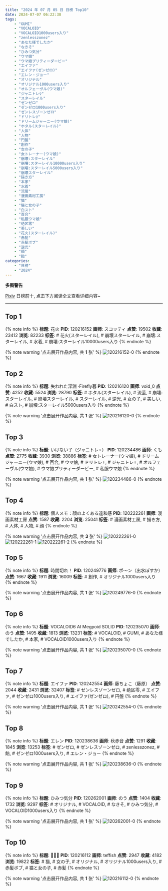 ```yaml
---
title: "2024 年 07 月 05 日 日榜 Top10"
date: 2024-07-07 06:22:38
tags:
    - "GUMI"
    - "VOCALOID"
    - "VOCALOID1000users入り"
    - "zenlesszonez"
    - "あなた様でしたか"
    - "なきそ"
    - "ひみつ気分"
    - "ウマ娘"
    - "ウマ娘プリティーダービー"
    - "エイファ"
    - "エイファ(ゼンゼロ)"
    - "エレン・ジョー"
    - "オリジナル"
    - "オリジナル1000users入り"
    - "オルフェーヴル(ウマ娘)"
    - "ジャニトレ♀"
    - "スターレイル"
    - "ゼンゼロ"
    - "ゼンゼロ1000users入り"
    - "ゼンレスゾーンゼロ"
    - "ドリトレ♀"
    - "ドリームジャーニー(ウマ娘)"
    - "ホタル(スターレイル)"
    - "人体"
    - "人物"
    - "円盤"
    - "創作"
    - "女の子"
    - "女トレーナー(ウマ娘)"
    - "崩壊:スターレイル"
    - "崩壊:スターレイル10000users入り"
    - "崩壊:スターレイル5000users入り"
    - "崩壊スターレイル"
    - "描き方"
    - "本家"
    - "水着"
    - "流萤"
    - "漫画素材工房"
    - "猫"
    - "猫と女の子"
    - "白スト"
    - "百合"
    - "私服ウマ娘"
    - "绝区零"
    - "美しい"
    - "花火(スターレイル)"
    - "赤髪"
    - "赤髪ボブ"
    - "逆光"
    - "顔"
    - "飴"
categories:
    - "日榜"
    - "2024"
---
```


<i class="fa fa-triangle-exclamation"></i>**多图警告**<i class="fa fa-triangle-exclamation"></i>

[Pixiv](https://www.pixiv.net/) 日榜前十, 点击下方阅读全文查看详细内容~

<!-- more -->

---

## Top 1

{% note info %}
**标题**: 花火
**PID**: 120216152 **画师**: スコッティ
**点赞**: 19502 **收藏**: 23412 **浏览**: 82233
**标签**: # 花火(スターレイル), # 崩壊スターレイル, # 崩壊:スターレイル, # 水着, # 崩壊:スターレイル10000users入り
{% endnote %}

{% note warning '点击展开作品内容, 共 **1** 张' %}
![120216152-0](https://i.pixiv.re/img-original/img/2024/07/04/00/00/25/120216152_p0.jpg)
{% endnote %}

## Top 2

{% note info %}
**标题**: 失われた深淵 ·Firefly暮
**PID**: 120216120 **画师**: void_0
**点赞**: 4252 **收藏**: 5524 **浏览**: 28790
**标签**: # ホタル(スターレイル), # 流萤, # 崩壊:スターレイル, # 崩壊スターレイル, # スターレイル, # 逆光, # 女の子, # 美しい, # 白スト, # 崩壊:スターレイル5000users入り
{% endnote %}

{% note warning '点击展开作品内容, 共 **1** 张' %}
![120216120-0](https://i.pixiv.re/img-original/img/2024/07/04/00/00/20/120216120_p0.jpg)
{% endnote %}

## Top 3

{% note info %}
**标题**: いけない子（ジャニトレ♀）
**PID**: 120234486 **画师**: くも
**点赞**: 2775 **收藏**: 3930 **浏览**: 38886
**标签**: # 女トレーナー(ウマ娘), # ドリームジャーニー(ウマ娘), # 百合, # ウマ娘, # ドリトレ♀, # ジャニトレ♀, # オルフェーヴル(ウマ娘), # ウマ娘プリティーダービー, # 私服ウマ娘
{% endnote %}

{% note warning '点击展开作品内容, 共 **1** 张' %}
![120234486-0](https://i.pixiv.re/img-original/img/2024/07/04/19/34/18/120234486_p0.jpg)
{% endnote %}

## Top 4

{% note info %}
**标题**: 個人メモ：顔のよくある違和感
**PID**: 120222261 **画师**: 漫画素材工房
**点赞**: 1587 **收藏**: 2204 **浏览**: 25041
**标签**: # 漫画素材工房, # 描き方, # 人体, # 人物, # 顔
{% endnote %}

{% note warning '点击展开作品内容, 共 **3** 张' %}
![120222261-0](https://i.pixiv.re/img-original/img/2024/07/04/06/00/10/120222261_p0.jpg)
![120222261-1](https://i.pixiv.re/img-original/img/2024/07/04/06/00/10/120222261_p1.jpg)
![120222261-2](https://i.pixiv.re/img-original/img/2024/07/04/06/00/10/120222261_p2.jpg)
{% endnote %}

## Top 5

{% note info %}
**标题**: 時間切れ！
**PID**: 120249776 **画师**: ポ～ン（出水ぽすか）
**点赞**: 1667 **收藏**: 1911 **浏览**: 16009
**标签**: # 創作, # オリジナル1000users入り
{% endnote %}

{% note warning '点击展开作品内容, 共 **1** 张' %}
![120249776-0](https://i.pixiv.re/img-original/img/2024/07/05/07/30/01/120249776_p0.jpg)
{% endnote %}

## Top 6

{% note info %}
**标题**: VOCALOID6 AI Megpoid SOLID
**PID**: 120235070 **画师**: のう
**点赞**: 1495 **收藏**: 1813 **浏览**: 13231
**标签**: # VOCALOID, # GUMI, # あなた様でしたか, # 本家, # VOCALOID1000users入り
{% endnote %}

{% note warning '点击展开作品内容, 共 **1** 张' %}
![120235070-0](https://i.pixiv.re/img-original/img/2024/07/04/20/00/07/120235070_p0.jpg)
{% endnote %}

## Top 7

{% note info %}
**标题**: エイファ
**PID**: 120242554 **画师**: 藤ちょこ（藤原）
**点赞**: 2044 **收藏**: 2431 **浏览**: 32407
**标签**: # ゼンレスゾーンゼロ, # 绝区零, # エイファ, # ゼンゼロ1000users入り, # エイファ(ゼンゼロ), # 円盤
{% endnote %}

{% note warning '点击展开作品内容, 共 **1** 张' %}
![120242554-0](https://i.pixiv.re/img-original/img/2024/07/05/00/00/04/120242554_p0.png)
{% endnote %}

## Top 8

{% note info %}
**标题**: エレン
**PID**: 120238636 **画师**: 秋赤音
**点赞**: 1291 **收藏**: 1845 **浏览**: 13253
**标签**: # ゼンゼロ, # ゼンレスゾーンゼロ, # zenlesszonez, # 飴, # ゼンゼロ1000users入り, # エレン・ジョー
{% endnote %}

{% note warning '点击展开作品内容, 共 **1** 张' %}
![120238636-0](https://i.pixiv.re/img-original/img/2024/07/04/21/55/22/120238636_p0.png)
{% endnote %}

## Top 9

{% note info %}
**标题**: ひみつ気分
**PID**: 120262001 **画师**: のう
**点赞**: 1404 **收藏**: 1732 **浏览**: 9297
**标签**: # オリジナル, # VOCALOID, # なきそ, # ひみつ気分, # VOCALOID1000users入り
{% endnote %}

{% note warning '点击展开作品内容, 共 **1** 张' %}
![120262001-0](https://i.pixiv.re/img-original/img/2024/07/05/20/00/07/120262001_p0.jpg)
{% endnote %}

## Top 10

{% note info %}
**标题**: 🐾❌🐾
**PID**: 120216112 **画师**: teffish
**点赞**: 2947 **收藏**: 4182 **浏览**: 19822
**标签**: # 猫, # 女の子, # オリジナル, # オリジナル1000users入り, # 赤髪ボブ, # 猫と女の子, # 赤髪
{% endnote %}

{% note warning '点击展开作品内容, 共 **1** 张' %}
![120216112-0](https://i.pixiv.re/img-original/img/2024/07/04/00/00/18/120216112_p0.jpg)
{% endnote %}
